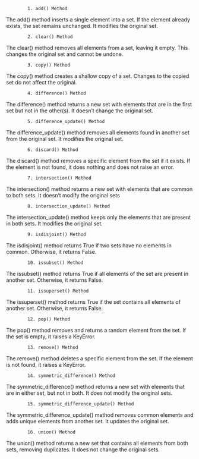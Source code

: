             1. add() Method
The add() method inserts a single element into a set. If the element already exists, the set remains unchanged. It modifies the original set.


            2. clear() Method
The clear() method removes all elements from a set, leaving it empty. This changes the original set and cannot be undone.


            3. copy() Method
The copy() method creates a shallow copy of a set. Changes to the copied set do not affect the original.


            4. difference() Method
The difference() method returns a new set with elements that are in the first set but not in the other(s). It doesn’t change the original set.


            5. difference_update() Method
The difference_update() method removes all elements found in another set from the original set. It modifies the original set.


            6. discard() Method
The discard() method removes a specific element from the set if it exists. If the element is not found, it does nothing and does not raise an error.


            7. intersection() Method
The intersection() method returns a new set with elements that are common to both sets. It doesn’t modify the original sets


            8. intersection_update() Method
The intersection_update() method keeps only the elements that are present in both sets. It modifies the original set.


            9. isdisjoint() Method
The isdisjoint() method returns True if two sets have no elements in common. Otherwise, it returns False.


            10. issubset() Method
The issubset() method returns True if all elements of the set are present in another set. Otherwise, it returns False.


            11. issuperset() Method
The issuperset() method returns True if the set contains all elements of another set. Otherwise, it returns False.


            12. pop() Method
The pop() method removes and returns a random element from the set. If the set is empty, it raises a KeyError.


            13. remove() Method
The remove() method deletes a specific element from the set. If the element is not found, it raises a KeyError.


            14. symmetric_difference() Method
The symmetric_difference() method returns a new set with elements that are in either set, but not in both. It does not modify the original sets.


            15. symmetric_difference_update() Method
The symmetric_difference_update() method removes common elements and adds unique elements from another set. It updates the original set.


            16. union() Method
The union() method returns a new set that contains all elements from both sets, removing duplicates. It does not change the original sets.